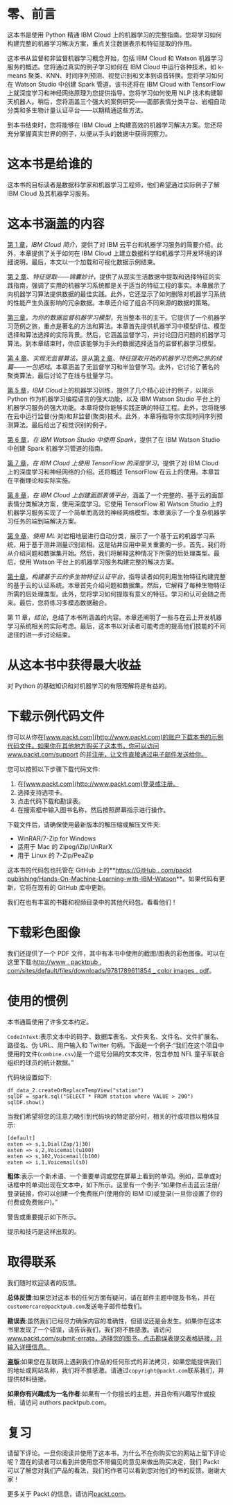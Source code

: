 

# 零、前言

这本书是使用 Python 精通 IBM Cloud 上的机器学习的完整指南。您将学习如何构建完整的机器学习解决方案，重点关注数据表示和特征提取的作用。

这本书从监督和非监督机器学习概念开始，包括 IBM Cloud 和 Watson 机器学习服务的概述。您将通过真实的例子学习如何在 IBM Cloud 中运行各种技术，如 k-means 聚类、KNN、时间序列预测、视觉识别和文本到语音转换。您将学习如何在 Watson Studio 中创建 Spark 管道。该书还将在 IBM Cloud with TensorFlow 上就深度学习和神经网络原理为您提供指导。您将学习如何使用 NLP 技术构建聊天机器人。稍后，您将涵盖三个强大的案例研究——面部表情分类平台、岩相自动分类和多生物计量认证平台——以期精通这些方法。

到本书结束时，您将能够在 IBM Cloud 上构建高效的机器学习解决方案。您还将充分掌握真实世界的例子，以便从手头的数据中获得洞察力。



# 这本书是给谁的

这本书的目标读者是数据科学家和机器学习工程师，他们希望通过实际例子了解 IBM Cloud 及其机器学习服务。



# 这本书涵盖的内容

[第 1 章](07c92a06-635f-41ef-b2be-3654ba90b790.xhtml)，*IBM Cloud 简介*，提供了对 IBM 云平台和机器学习服务的简要介绍。此外，本章提供了关于如何在 IBM Cloud 上建立数据科学和机器学习开发环境的详细说明。最后，本文以一个加载和可视化数据示例结束。

[第 2 章](8e025e72-a0f0-429a-84a8-f3ffe2c023bf.xhtml)、*特征提取——锦囊妙计*，提供了从现实生活数据中提取和选择特征的实践指南，强调了实用的机器学习系统都是关于适当的特征工程的事实。本章展示了向机器学习算法提供数据的最佳实践。此外，它还显示了如何删除对机器学习系统的性能产生负面影响的冗余数据。本章还介绍了组合不同来源的数据的策略。

[第三章](b2822c69-13f0-4943-9e66-f9ef04898b60.xhtml)，*为你的数据监督机器学习模型*，充当整本书的主干。它提供了一个机器学习范例之旅，重点是著名的方法和算法。本章首先提供机器学习中模型评估、模型选择和算法选择的实际背景。然后，它涵盖监督学习，并讨论回归问题的机器学习算法。到本章结束时，你应该能够为手头的数据选择适当的监督机器学习模型。

[第 4 章](f131f753-1d77-478c-9c0d-1e799330eed8.xhtml)、*实现无监督算法*，是从[第 2 章](8e025e72-a0f0-429a-84a8-f3ffe2c023bf.xhtml)、*特征提取开始的机器学习范例之旅的续篇——一包把戏*。本章涵盖了无监督学习和半监督学习。此外，它讨论了著名的聚类算法，最后讨论了在线与批量学习。

[第 5 章](673af2b7-d2ce-40af-a960-7708cb231e6a.xhtml)，*IBM Cloud*上的机器学习训练，提供了几个精心设计的例子，以揭示 Python 作为机器学习编程语言的强大功能，以及 IBM Watson Studio 平台上的机器学习服务的强大功能。本章将使你能够实践正确的特征工程。此外，您将能够在云中运行监督(分类)和非监督(聚类)技术。此外，本章将指导你实现时间序列预测算法。最后给出了视觉识别的例子。

[第 6 章](673af2b7-d2ce-40af-a960-7708cb231e6a.xhtml)，*在 IBM Watson Studio 中使用 Spark*，提供了在 IBM Watson Studio 中创建 Spark 机器学习管道的指南。

[第 7 章](99762d15-664d-4987-82cf-74440dedabb3.xhtml)，*在 IBM Cloud 上使用 TensorFlow 的深度学习*，提供了对 IBM Cloud 上的深度学习和神经网络的介绍。还将概述 TensorFlow 在云上的使用。本章旨在平衡理论和实际实施。

[第 8 章](4ed9b065-d004-45ed-97e4-65c805d8ab3a.xhtml)，*在 IBM Cloud 上创建面部表情平台*，涵盖了一个完整的、基于云的面部表情分类解决方案，使用深度学习。它使用 TensorFlow 和 Watson Studio 上的机器学习服务实现了一个简单而高效的神经网络模型。本章演示了一个复杂机器学习任务的端到端解决方案。

[第 9 章](58be904f-ac18-48c5-b08e-7d105b163415.xhtml)，*使用 ML* 对岩相地层进行自动分类，展示了一个基于云的机器学习系统，用于基于测井测量识别岩相。这是钻井应用中至关重要的一步。首先，我们将从介绍问题和数据集开始。然后，我们将解释这种情况下所需的后处理类型。最后，使用 Watson 平台上的机器学习服务构建完整的解决方案。

[第十章](a2440edb-9ab5-4843-b13b-4ad6058a8af3.xhtml)，*构建基于云的多生物特征认证平台*，指导读者如何利用生物特征构建完整的基于云的认证系统。本章首先介绍问题和数据集。然后，它解释了每种生物特征所需的后处理类型。此外，您将学习如何提取有意义的特征。学习和认可会随之而来。最后，您将练习多模态数据融合。

第 11 章，*结论*，总结了本书所涵盖的内容。本章还阐明了一些与在云上开发机器学习系统相关的实际考虑。最后，这本书以对读者可能考虑的提高他们技能的不同途径的进一步讨论结束。



# 从这本书中获得最大收益

对 Python 的基础知识和对机器学习的有限理解将是有益的。



# 下载示例代码文件

你可以从你在[www.packt.com](http://www.packt.com)的账户下载本书的示例代码文件。如果你在其他地方购买了这本书，你可以访问 www.packt.com/support 的[并注册，让文件直接通过电子邮件发送给你。](http://www.packt.com/support)

您可以按照以下步骤下载代码文件:

1.  在[www.packt.com](http://www.packt.com)登录或注册。
2.  选择支持选项卡。
3.  点击代码下载和勘误表。
4.  在搜索框中输入图书名称，然后按照屏幕指示进行操作。

下载文件后，请确保使用最新版本的解压缩或解压文件夹:

*   WinRAR/7-Zip for Windows
*   适用于 Mac 的 Zipeg/iZip/UnRarX
*   用于 Linux 的 7-Zip/PeaZip

这本书的代码包也托管在 GitHub 上的**[https://GitHub . com/packt publishing/Hands-On-Machine-Learning-with-IBM-Watson](https://github.com/PacktPublishing/Hands-On-Machine-Learning-with-IBM-Watson)**。如果代码有更新，它将在现有的 GitHub 库中更新。

我们在也有丰富的书籍和视频目录中的其他代码包。看看他们！



# 下载彩色图像

我们还提供了一个 PDF 文件，其中有本书中使用的截图/图表的彩色图像。可以在这里下载:[http://www . packtpub . com/sites/default/files/downloads/9781789611854 _ color images . pdf](http://www.packtpub.com/sites/default/files/downloads/9781789611854_ColorImages.pdf)。



# 使用的惯例

本书通篇使用了许多文本约定。

`CodeInText`:表示文本中的码字、数据库表名、文件夹名、文件名、文件扩展名、路径名、伪 URL、用户输入和 Twitter 句柄。下面是一个例子:“我们在这个项目中使用的文件(`combine.csv`)是一个逗号分隔的文本文件，包含参加 NFL 童子军联合组织的球员的统计数据。”

代码块设置如下:

```
df_data_2.createOrReplaceTempView("station")
sqlDF = spark.sql("SELECT * FROM station where VALUE > 200")
sqlDF.show()
```

当我们希望将您的注意力吸引到代码块的特定部分时，相关的行或项目以粗体显示:

```
[default]
exten => s,1,Dial(Zap/1|30)
exten => s,2,Voicemail(u100)
exten => s,102,Voicemail(b100)
exten => i,1,Voicemail(s0)
```

**粗体**:表示一个新术语、一个重要单词或您在屏幕上看到的单词。例如，菜单或对话框中的单词出现在文本中，如下所示。这里有一个例子:“如果你点击蓝云注册/登录链接，你可以创建一个免费账户(使用你的 IBM ID)或登录(一旦你设置了你的付费或免费账户)。”

警告或重要提示如下所示。

提示和技巧是这样出现的。



# 取得联系

我们随时欢迎读者的反馈。

**总体反馈**:如果您对这本书的任何方面有疑问，请在邮件主题中提及书名，并在`customercare@packtpub.com`发送电子邮件给我们。

**勘误表**:虽然我们已经尽力确保内容的准确性，但错误还是会发生。如果你在这本书里发现了一个错误，请告诉我们，我们将不胜感激。请访问 www.packt.com/submit-errata，选择您的图书，点击勘误表提交表格链接，并输入详细信息。

**盗版**:如果您在互联网上遇到我们作品的任何形式的非法拷贝，如果您能提供我们的地址或网站名称，我们将不胜感激。请通过`copyright@packt.com`联系我们，并提供材料链接。

**如果你有兴趣成为一名作者**:如果有一个你擅长的主题，并且你有兴趣写作或投稿，请访问 authors.packtpub.com。



# 复习

请留下评论。一旦你阅读并使用了这本书，为什么不在你购买它的网站上留下评论呢？潜在的读者可以看到并使用您不带偏见的意见来做出购买决定，我们 Packt 可以了解您对我们产品的看法，我们的作者可以看到您对他们的书的反馈。谢谢大家！

更多关于 Packt 的信息，请访问[packt.com](http://www.packt.com/)。